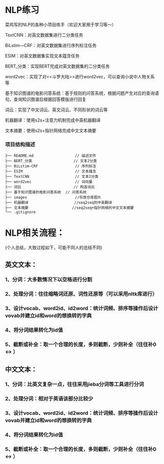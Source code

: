 # NLP练习
菜鸡写的NLP的各种小项目练手（欢迎大家用于学习等～）

TextCNN：对英文数据集进行二分类任务

BiLstim—CRF：对英文数据集进行序列标注任务

ESIM：对英文数据集实现文本蕴含任务

BERT_分类：实现BERT完成对英文数据集的二分类任务

word2vec：实现了对<<斗罗大陆>>进行word2vec，可以查询小说中人物关系等

基于知识图谱的电影问答系统：基于规则的问答系统，根据问题产生对应的查询语句，查询知识图谱后根据回答模版进行回复

词云：实现了中文词云、英文词云、不同形状的词云等

机器翻译：使用s2s+注意力机制完成中英机器翻译

文本摘要：使用s2s+指针网络完成中文文本摘要
### 项目结构描述
```
├── README.md                   // 描述文件
├── BERT_分类                   // 文本2分类
├── BiLstim—CRF                 // 序列标注
├── ESIM                        // 文本蕴含
├── TextCNN                     // 文本2分类
├── word2vec                    // 词向量
├── 词云                        // 构造词云
├── 基于知识图谱的电影问答系统  // 问答系统
├── images                      //存放仓库图片
├── 机器翻译                     //seq2seq的中英翻译
├── 文本摘要                    //seq2seq+指针网络的中文文本摘要
└── .gitignore
```



# NLP相关流程：
(个人总结，大致过程如下，可能不同人的总结不同)

## 英文文本：
### 1、分词：大多数情况下以空格进行分割
### 2、处理分词：往往缩略词还原、词性还原等（可以采用nltk库进行）
### 3、设计vocab、word2id、id2word：统计词频、排序等操作后设计vovab并建立id和word的想换转的字典
### 4、将分词结果转化为id值
### 5、截断或补全：取一个合理的长度，多则截断，少则补全（往往补0 <-> <unk>）

## 中文文本：
### 1、分词：比英文复杂一点，往往采用jieba分词等工具进行分词
### 2、处理分词：相对于英语该部分比较少
### 3、设计vocab、word2id、id2word：统计词频、排序等操作后设计vovab并建立id和word的想换转的字典
### 4、将分词结果转化为id值
### 5、截断或补全：取一个合理的长度，多则截断，少则补全（往往补0 <-> <unk>）

